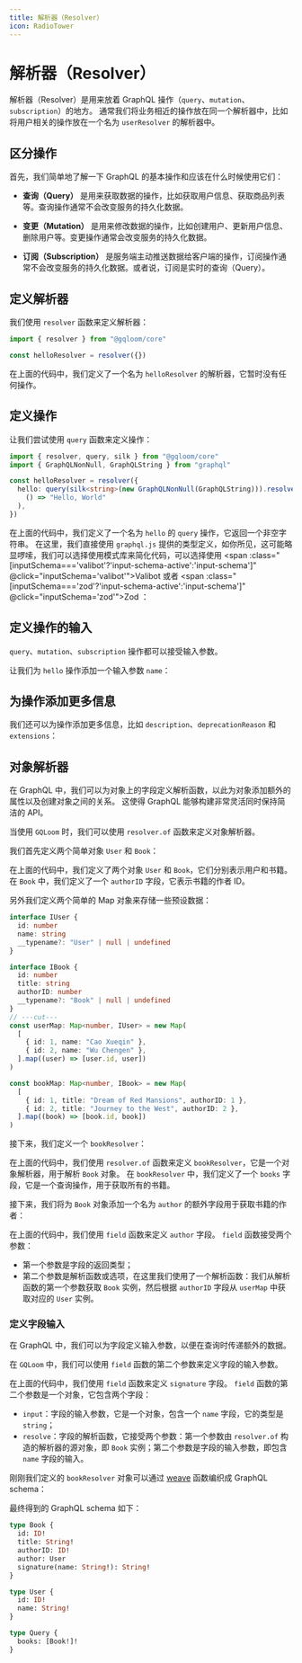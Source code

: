 ```yaml
---
title: 解析器（Resolver）
icon: RadioTower
---
```

<script setup>
import InputSchemaCodes from "@/components/input-schema-codes.vue"
import { inputSchema } from "@/components/input-schema.ts"
</script>

# 解析器（Resolver）

解析器（Resolver）是用来放着 GraphQL 操作（`query`、`mutation`、`subscription`）的地方。
通常我们将业务相近的操作放在同一个解析器中，比如将用户相关的操作放在一个名为 `userResolver` 的解析器中。

## 区分操作

首先，我们简单地了解一下 GraphQL 的基本操作和应该在什么时候使用它们：

- **查询（Query）** 是用来获取数据的操作，比如获取用户信息、获取商品列表等。查询操作通常不会改变服务的持久化数据。

- **变更（Mutation）** 是用来修改数据的操作，比如创建用户、更新用户信息、删除用户等。变更操作通常会改变服务的持久化数据。

- **订阅（Subscription）** 是服务端主动推送数据给客户端的操作，订阅操作通常不会改变服务的持久化数据。或者说，订阅是实时的查询（Query）。

## 定义解析器

我们使用 `resolver` 函数来定义解析器：

```ts twoslash
import { resolver } from "@gqloom/core"

const helloResolver = resolver({})
```

在上面的代码中，我们定义了一个名为 `helloResolver` 的解析器，它暂时没有任何操作。

## 定义操作

让我们尝试使用 `query` 函数来定义操作：

```ts twoslash
import { resolver, query, silk } from "@gqloom/core"
import { GraphQLNonNull, GraphQLString } from "graphql"

const helloResolver = resolver({
  hello: query(silk<string>(new GraphQLNonNull(GraphQLString))).resolve(
    () => "Hello, World"
  ),
})
```

在上面的代码中，我们定义了一个名为 `hello` 的 `query` 操作，它返回一个非空字符串。
在这里，我们直接使用 `graphql.js` 提供的类型定义，如你所见，这可能略显啰嗦，我们可以选择使用模式库来简化代码，可以选择使用 <span :class="[inputSchema==='valibot'?'input-schema-active':'input-schema']" @click="inputSchema='valibot'">Valibot</span> 或者 <span :class="[inputSchema==='zod'?'input-schema-active':'input-schema']"  @click="inputSchema='zod'">Zod</span> ：

<InputSchemaCodes>
<template v-slot:valibot>

我们可以使用 [valibot](../schema/valibot) 来定义 `hello` 操作的返回类型：

```ts twoslash
import { resolver, query } from "@gqloom/core"
import * as v from "valibot"

const helloResolver = resolver({
  hello: query(v.string()).resolve(() => "Hello, World"),
})
```

在上面的代码中，我们使用 `v.sting()` 来定义 `hello` 操作的返回类型，我们可以直接把 `valibot` 的 Schema 作为`丝线`使用。

</template>
<template v-slot:zod>

我们可以使用 [zod](../schema/zod) 来定义 `hello` 操作的返回类型：

```ts twoslash
import { resolver, query } from "@gqloom/core"
import { z } from "zod"

const helloResolver = resolver({
  hello: query(z.string()).resolve(() => "Hello, World"),
})
```

在上面的代码中，我们使用 `z.string()` 来定义 `hello` 操作的返回类型，`zodSilk` 函数让我们把 `zod` 的 Schema 定义作为`丝线`使用。

</template>
</InputSchemaCodes>

## 定义操作的输入

`query`、`mutation`、`subscription` 操作都可以接受输入参数。

让我们为 `hello` 操作添加一个输入参数 `name`：
<InputSchemaCodes>
<template v-slot:valibot>

```ts twoslash
import { resolver, query } from '@gqloom/core'
import * as v from "valibot"

const helloResolver = resolver({
  hello: query(v.string())
    .input({ // [!code hl]
      name: v.nullish(v.string(), "World"), // [!code hl]
    }) // [!code hl]
    .resolve(({ name }) => `Hello, ${name}`),
})
```
在上面的代码中，我们在 `query` 函数的第二个参数中传入了 `input` 属性来定义输入参数：`input` 属性是一个对象，它的键是输入参数的名称，值是输入参数的类型定义。

在这里，我们使用 `v.nullish(v.string(), "World")` 来定义 `name` 参数，它是一个可选的字符串，默认值为 `"World"`。
在 `resolve` 函数中，我们可以通过第一个参数来获取输入参数的值，TypeScript 将会为我们推导其类型，在这里，我们直接解构得到 `name` 参数的值。

</template>
<template v-slot:zod>

```ts twoslash
import { resolver, query } from '@gqloom/zod'
import { z } from "zod"

const helloResolver = resolver({
  hello: query(z.string())
    .input({ // [!code hl]
      name: z // [!code hl]
        .string() // [!code hl]
        .nullish() // [!code hl]
        .transform((value) => value ?? "World"), // [!code hl]
    }) // [!code hl]
    .resolve(({ name }) => `Hello, ${name}`),
})
```
在上面的代码中，我们在 `query` 函数的第二个参数中传入了 `input` 属性来定义输入参数：`input` 属性是一个对象，它的键是输入参数的名称，值是输入参数的类型定义。

在这里，我们使用 `z.string().nullish()` 来定义 `name` 参数，它是一个可选的字符串，默认值为 `"World"`。
在 `resolve` 函数中，我们可以通过第一个参数来获取输入参数的值，TypeScript 将会为我们推导其类型，在这里，我们直接解构得到 `name` 参数的值。

</template>
</InputSchemaCodes>

## 为操作添加更多信息

我们还可以为操作添加更多信息，比如 `description`、`deprecationReason` 和 `extensions`：

<InputSchemaCodes>
<template v-slot:valibot>

```ts twoslash
import { resolver, query } from '@gqloom/core'
import * as v from "valibot"

const helloResolver = resolver({
  hello: query(v.string())
    .description("Say hello to someone") // [!code hl]
    .input({ name: v.nullish(v.string(), "World") })
    .resolve(({ name }) => `Hello, ${name}!`),
})
```

</template>
<template v-slot:zod>

```ts twoslash
import { resolver, query } from '@gqloom/zod'
import { z } from "zod"

const helloResolver = resolver({
  hello: query(z.string())
    .description("Say hello to someone") // [!code hl]
    .input({
      name: z
        .string()
        .nullish()
        .transform((value) => value ?? "World"),
    })
    .resolve(({ name }) => `Hello, ${name ?? "World"}!`),
})
```

</template>
</InputSchemaCodes>

## 对象解析器

在 GraphQL 中，我们可以为对象上的字段定义解析函数，以此为对象添加额外的属性以及创建对象之间的关系。
这使得 GraphQL 能够构建非常灵活同时保持简洁的 API。

当使用 `GQLoom` 时，我们可以使用 `resolver.of` 函数来定义对象解析器。

我们首先定义两个简单对象 `User` 和 `Book`：

<InputSchemaCodes>
<template v-slot:valibot>

```ts twoslash
import * as v from "valibot"

const User = v.object({
  __typename: v.nullish(v.literal("User")),
  id: v.number(),
  name: v.string(),
})

interface IUser extends v.InferOutput<typeof User> {}

const Book = v.object({
  __typename: v.nullish(v.literal("Book")),
  id: v.number(),
  title: v.string(),
  authorID: v.number(),
})

interface IBook extends v.InferOutput<typeof Book> {}
```

</template>
<template v-slot:zod>

```ts twoslash
import { z } from "zod"

const User = z.object({
  __typename: z.literal("User").nullish(),
  id: z.number(),
  name: z.string(),
})

interface IUser extends z.infer<typeof User> {}

const Book = z.object({
  __typename: z.literal("Book").nullish(),
  id: z.number(),
  title: z.string(),
  authorID: z.number(),
})

interface IBook extends z.infer<typeof Book> {}
```

</template>
</InputSchemaCodes>

在上面的代码中，我们定义了两个对象 `User` 和 `Book`，它们分别表示用户和书籍。
在 `Book` 中，我们定义了一个 `authorID` 字段，它表示书籍的作者 ID。

另外我们定义两个简单的 Map 对象来存储一些预设数据：
```ts twoslash
interface IUser {
  id: number
  name: string
  __typename?: "User" | null | undefined
}

interface IBook {
  id: number
  title: string
  authorID: number
  __typename?: "Book" | null | undefined
}
// ---cut---
const userMap: Map<number, IUser> = new Map(
  [
    { id: 1, name: "Cao Xueqin" },
    { id: 2, name: "Wu Chengen" },
  ].map((user) => [user.id, user])
)

const bookMap: Map<number, IBook> = new Map(
  [
    { id: 1, title: "Dream of Red Mansions", authorID: 1 },
    { id: 2, title: "Journey to the West", authorID: 2 },
  ].map((book) => [book.id, book])
)
```

接下来，我们定义一个 `bookResolver`：

<InputSchemaCodes>
<template v-slot:valibot>

```ts twoslash
const User = v.object({
  __typename: v.nullish(v.literal("User")),
  id: v.number(),
  name: v.string(),
})

interface IUser extends v.InferOutput<typeof User> {}

const Book = v.object({
  __typename: v.nullish(v.literal("Book")),
  id: v.number(),
  title: v.string(),
  authorID: v.number(),
})

interface IBook extends v.InferOutput<typeof Book> {}

const userMap: Map<number, IUser> = new Map(
  [
    { id: 1, name: "Cao Xueqin" },
    { id: 2, name: "Wu Chengen" },
  ].map((user) => [user.id, user])
)

const bookMap: Map<number, IBook> = new Map(
  [
    { id: 1, title: "Dream of Red Mansions", authorID: 1 },
    { id: 2, title: "Journey to the West", authorID: 2 },
  ].map((book) => [book.id, book])
)
// ---cut---
import { resolver, query } from '@gqloom/core'
import * as v from "valibot"

const bookResolver = resolver.of(Book, {
  books: query(v.array(Book)).resolve(() => Array.from(bookMap.values())),
})
```

</template>
<template v-slot:zod>

```ts twoslash
const User = z.object({
  __typename: z.literal("User").nullish(),
  id: z.number(),
  name: z.string(),
})

interface IUser extends z.infer<typeof User> {}

const Book = z.object({
  __typename: z.literal("Book").nullish(),
  id: z.number(),
  title: z.string(),
  authorID: z.number(),
})

interface IBook extends z.infer<typeof Book> {}

const userMap: Map<number, IUser> = new Map(
  [
    { id: 1, name: "Cao Xueqin" },
    { id: 2, name: "Wu Chengen" },
  ].map((user) => [user.id, user])
)

const bookMap: Map<number, IBook> = new Map(
  [
    { id: 1, title: "Dream of Red Mansions", authorID: 1 },
    { id: 2, title: "Journey to the West", authorID: 2 },
  ].map((book) => [book.id, book])
)
// ---cut---
import { resolver, query } from '@gqloom/zod'
import { z } from "zod"

const bookResolver = resolver.of(Book, {
  books: query(z.array(Book)).resolve(() => Array.from(bookMap.values())),
})
```

</template>
</InputSchemaCodes>

在上面的代码中，我们使用 `resolver.of` 函数来定义 `bookResolver`，它是一个对象解析器，用于解析 `Book` 对象。
在 `bookResolver` 中，我们定义了一个 `books` 字段，它是一个查询操作，用于获取所有的书籍。

接下来，我们将为 `Book` 对象添加一个名为 `author` 的额外字段用于获取书籍的作者：
<InputSchemaCodes>
<template v-slot:valibot>

```ts twoslash
const User = v.object({
  __typename: v.nullish(v.literal("User")),
  id: v.number(),
  name: v.string(),
})

interface IUser extends v.InferOutput<typeof User> {}

const Book = v.object({
  __typename: v.nullish(v.literal("Book")),
  id: v.number(),
  title: v.string(),
  authorID: v.number(),
})

interface IBook extends v.InferOutput<typeof Book> {}

const userMap: Map<number, IUser> = new Map(
  [
    { id: 1, name: "Cao Xueqin" },
    { id: 2, name: "Wu Chengen" },
  ].map((user) => [user.id, user])
)

const bookMap: Map<number, IBook> = new Map(
  [
    { id: 1, title: "Dream of Red Mansions", authorID: 1 },
    { id: 2, title: "Journey to the West", authorID: 2 },
  ].map((book) => [book.id, book])
)
// ---cut---
import { resolver, query, field } from '@gqloom/core'
import * as v from "valibot"

const bookResolver = resolver.of(Book, {
  books: query(v.array(Book)).resolve(() => Array.from(bookMap.values())),

  author: field(v.nullish(User)).resolve((book) => userMap.get(book.authorID)), // [!code hl]
})
```

</template>
<template v-slot:zod>

```ts twoslash
const User = z.object({
  __typename: z.literal("User").nullish(),
  id: z.number(),
  name: z.string(),
})

interface IUser extends z.infer<typeof User> {}

const Book = z.object({
  __typename: z.literal("Book").nullish(),
  id: z.number(),
  title: z.string(),
  authorID: z.number(),
})

interface IBook extends z.infer<typeof Book> {}

const userMap: Map<number, IUser> = new Map(
  [
    { id: 1, name: "Cao Xueqin" },
    { id: 2, name: "Wu Chengen" },
  ].map((user) => [user.id, user])
)

const bookMap: Map<number, IBook> = new Map(
  [
    { id: 1, title: "Dream of Red Mansions", authorID: 1 },
    { id: 2, title: "Journey to the West", authorID: 2 },
  ].map((book) => [book.id, book])
)
// ---cut---
import { resolver, query, field } from '@gqloom/zod'
import { z } from "zod"

const bookResolver = resolver.of(Book, {
  books: query(z.array(Book)).resolve(() => Array.from(bookMap.values())),

  author: field(User.nullish()).resolve((book) => userMap.get(book.authorID)), // [!code hl]
})
```
</template>
</InputSchemaCodes>

在上面的代码中，我们使用 `field` 函数来定义 `author` 字段。
`field` 函数接受两个参数：
  - 第一个参数是字段的返回类型；
  - 第二个参数是解析函数或选项，在这里我们使用了一个解析函数：我们从解析函数的第一个参数获取 `Book` 实例，然后根据 `authorID` 字段从 `userMap` 中获取对应的 `User` 实例。

### 定义字段输入

在 GraphQL 中，我们可以为字段定义输入参数，以便在查询时传递额外的数据。

在 `GQLoom` 中，我们可以使用 `field` 函数的第二个参数来定义字段的输入参数。

<InputSchemaCodes>
<template v-slot:valibot>

```ts twoslash
const User = v.object({
  __typename: v.nullish(v.literal("User")),
  id: v.number(),
  name: v.string(),
})

interface IUser extends v.InferOutput<typeof User> {}

const Book = v.object({
  __typename: v.nullish(v.literal("Book")),
  id: v.number(),
  title: v.string(),
  authorID: v.number(),
})

interface IBook extends v.InferOutput<typeof Book> {}

const userMap: Map<number, IUser> = new Map(
  [
    { id: 1, name: "Cao Xueqin" },
    { id: 2, name: "Wu Chengen" },
  ].map((user) => [user.id, user])
)

const bookMap: Map<number, IBook> = new Map(
  [
    { id: 1, title: "Dream of Red Mansions", authorID: 1 },
    { id: 2, title: "Journey to the West", authorID: 2 },
  ].map((book) => [book.id, book])
)
// ---cut---
import { resolver, query, field } from '@gqloom/core'
import * as v from "valibot"

const bookResolver = resolver.of(Book, {
  books: query(v.array(Book)).resolve(() => Array.from(bookMap.values())),

  author: field(v.nullish(User)).resolve((book) => userMap.get(book.authorID)),

  signature: field(v.string()) // [!code hl]
    .input({ name: v.string() }) // [!code hl]
    .resolve((book, { name }) => { // [!code hl]
      return `The book ${book.title} is in ${name}'s collection.` // [!code hl]
    }), // [!code hl]
})
```
</template>
<template v-slot:zod>

```ts twoslash
const User = z.object({
  __typename: z.literal("User").nullish(),
  id: z.number(),
  name: z.string(),
})

interface IUser extends z.infer<typeof User> {}

const Book = z.object({
  __typename: z.literal("Book").nullish(),
  id: z.number(),
  title: z.string(),
  authorID: z.number(),
})

interface IBook extends z.infer<typeof Book> {}

const userMap: Map<number, IUser> = new Map(
  [
    { id: 1, name: "Cao Xueqin" },
    { id: 2, name: "Wu Chengen" },
  ].map((user) => [user.id, user])
)

const bookMap: Map<number, IBook> = new Map(
  [
    { id: 1, title: "Dream of Red Mansions", authorID: 1 },
    { id: 2, title: "Journey to the West", authorID: 2 },
  ].map((book) => [book.id, book])
)
// ---cut---
import { resolver, query, field } from '@gqloom/zod'
import { z } from "zod"

const bookResolver = resolver.of(Book, {
  books: query(z.array(Book)).resolve(() => Array.from(bookMap.values())),

  author: field(User.nullish()).resolve((book) => userMap.get(book.authorID)),

  signature: field(z.string()) // [!code hl]
    .input({ name: z.string() }) // [!code hl]
    .resolve((book, { name }) => { // [!code hl]
      return `The book ${book.title} is in ${name}'s collection.` // [!code hl]
    }), // [!code hl]
})
```

</template>
</InputSchemaCodes>

在上面的代码中，我们使用 `field` 函数来定义 `signature` 字段。
`field` 函数的第二个参数是一个对象，它包含两个字段：
  - `input`：字段的输入参数，它是一个对象，包含一个 `name` 字段，它的类型是 `string`；
  - `resolve`：字段的解析函数，它接受两个参数：第一个参数由 `resolver.of` 构造的解析器的源对象，即 `Book` 实例；第二个参数是字段的输入参数，即包含 `name` 字段的输入。

刚刚我们定义的 `bookResolver` 对象可以通过 [weave](../weave) 函数编织成 GraphQL schema：

<InputSchemaCodes>
<template v-slot:valibot>

```ts
import { weave } from '@gqloom/core'
import { ValibotWeaver } from '@gqloom/valibot'

export const schema = weave(ValibotWeaver, bookResolver)
```

</template>
<template v-slot:zod>

```ts
import { weave } from '@gqloom/core'
import { ZodWeaver } from '@gqloom/zod'

export const schema = weave(ZodWeaver, bookResolver)
```

</template>
</InputSchemaCodes>

最终得到的 GraphQL schema 如下：

```graphql title="GraphQL Schema"
type Book {
  id: ID!
  title: String!
  authorID: ID!
  author: User
  signature(name: String!): String!
}

type User {
  id: ID!
  name: String!
}

type Query {
  books: [Book!]!
}
```